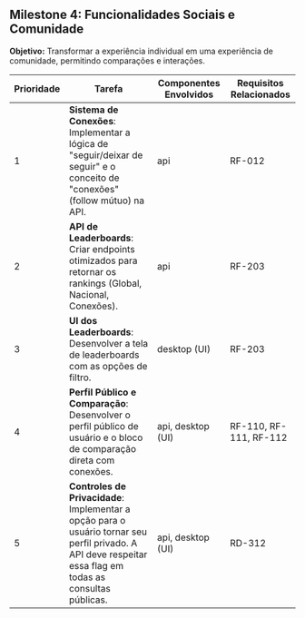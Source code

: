 ## Milestone 4: Funcionalidades Sociais e Comunidade

**Objetivo:** Transformar a experiência individual em uma experiência de comunidade, permitindo comparações e interações.

| Prioridade | Tarefa                                                                                                                                                     | Componentes Envolvidos | Requisitos Relacionados |
| ---------- | ---------------------------------------------------------------------------------------------------------------------------------------------------------- | ---------------------- | ----------------------- |
| 1          | **Sistema de Conexões**: Implementar a lógica de "seguir/deixar de seguir" e o conceito de "conexões" (follow mútuo) na API.                               | api                    | RF-012                  |
| 2          | **API de Leaderboards**: Criar endpoints otimizados para retornar os rankings (Global, Nacional, Conexões).                                                | api                    | RF-203                  |
| 3          | **UI dos Leaderboards**: Desenvolver a tela de leaderboards com as opções de filtro.                                                                       | desktop (UI)           | RF-203                  |
| 4          | **Perfil Público e Comparação**: Desenvolver o perfil público de usuário e o bloco de comparação direta com conexões.                                      | api, desktop (UI)      | RF-110, RF-111, RF-112  |
| 5          | **Controles de Privacidade**: Implementar a opção para o usuário tornar seu perfil privado. A API deve respeitar essa flag em todas as consultas públicas. | api, desktop (UI)      | RD-312                  |
